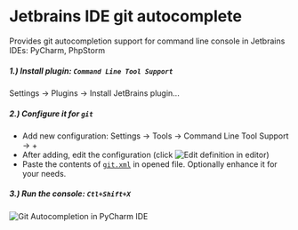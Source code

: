 # Jetbrains IDE git autocomplete
Provides git autocompletion support for command line console in Jetbrains IDEs: PyCharm, PhpStorm


##### 1.) Install plugin: `Command Line Tool Support`
Settings -> Plugins -> Install JetBrains plugin...

##### 2.) Configure it for `git`
* Add new configuration: Settings -> Tools -> Command Line Tool Support -> +
* After adding, edit the configuration (click ![Edit definition in editor](http://i.imgur.com/ANqYO2a.gif))
* Paste the contents of [`git.xml`](./git.xml) in opened file. Optionally enhance it for your needs.

##### 3.) Run the console: `Ctl+Shift+X`
![Git Autocompletion in PyCharm IDE](http://i.imgur.com/BSBxAV2.gif)
